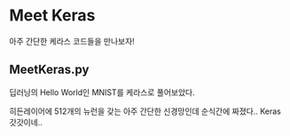 # Meet Keras
아주 간단한 케라스 코드들을 만나보자!

## MeetKeras.py
딥러닝의 Hello World인 MNIST를 케라스로 풀어보았다.

히든레이어에 512개의 뉴런을 갖는 아주 간단한 신경망인데 순식간에 짜졌다.. Keras 갓갓이네..

